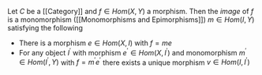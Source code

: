 Let $C$ be a [[Category]] and $f\in Hom(X,Y)$ a morphism. Then the *image* of $f$ is a monomorphism ([[Monomorphisms and Epimorphisms]]) $m\in Hom(I,Y)$ satisfying the following 
* There is a morphism $e\in Hom(X,I)$ with $f=me$
* For any object $I^{\prime}$ with morphism $e^{\prime}\in Hom(X,I^{\prime})$ and monomorphism $m^{\prime} \in Hom(I^{\prime},Y)$ with $f=m^{\prime}e^{\prime}$ there exists a unique morphism $v\in Hom(I,I^{\prime})$ 
